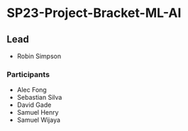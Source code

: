 # SP23-Project-Bracket-ML-AI

## Lead
- Robin Simpson

### Participants
- Alec Fong
- Sebastian Silva
- David Gade
- Samuel Henry
- Samuel Wijaya